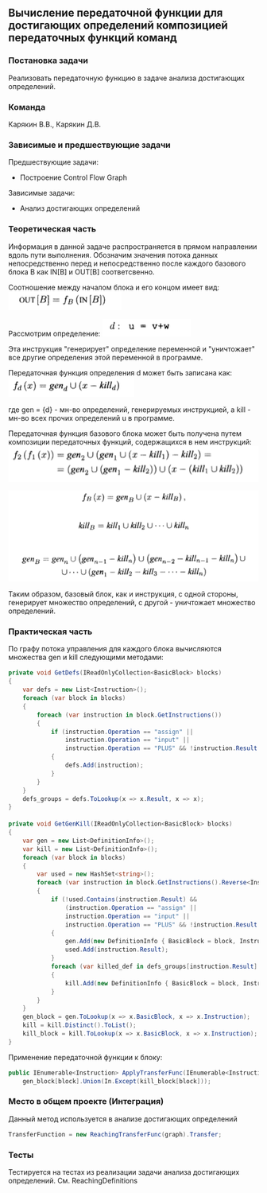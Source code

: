 ## Вычисление передаточной функции для достигающих определений композицией передаточных функций команд

### Постановка задачи
Реализовать передаточную функцию в задаче анализа достигающих определений. 

### Команда
Карякин В.В., Карякин Д.В.

### Зависимые и предшествующие задачи
Предшествующие задачи:

- Построение Control Flow Graph

Зависимые задачи:

- Анализ достигающих определений

### Теоретическая часть
Информация в данной задаче распространяется в прямом направлении вдоль пути выполнения. Обозначим значения потока данных непосредственно перед и непосредственно после каждого базового блока B как IN[B] и OUT[B] соответсвенно.

Соотношение между началом блока и его концом имеет вид:
![](3_ReachingTransferFunc/img1.PNG)

Рассмотрим определение: 
![](3_ReachingTransferFunc/img2.PNG)

Эта инструкция "генерирует" определение переменной и "уничтожает" все другие определения этой переменной в программе.

Передаточная функция определения d может быть записана как: 
![](3_ReachingTransferFunc/img3.PNG)

где gen = {d} - мн-во определений, генерируемых инструкцией, а kill - мн-во всех прочих определений u в программе.

Передаточная функция базового блока может быть получена путем композиции передаточных функций, содержащихся в нем инструкций:
![](3_ReachingTransferFunc/img4.PNG)

![Множества gen и kill блока](3_ReachingTransferFunc/img5.PNG)

Таким образом, базовый блок, как и инструкция, с одной стороны, генерирует множество определений, с другой - уничтожает множество определений.

### Практическая часть
По графу потока управления для каждого блока вычисляются множества gen и kill следующими методами:

```csharp
private void GetDefs(IReadOnlyCollection<BasicBlock> blocks)
{
    var defs = new List<Instruction>();
    foreach (var block in blocks)
    {
        foreach (var instruction in block.GetInstructions())
        {
            if (instruction.Operation == "assign" ||
                instruction.Operation == "input" ||
                instruction.Operation == "PLUS" && !instruction.Result.StartsWith("#"))
            {
                defs.Add(instruction);
            }
        }
    }
    defs_groups = defs.ToLookup(x => x.Result, x => x);
}

private void GetGenKill(IReadOnlyCollection<BasicBlock> blocks)
{
    var gen = new List<DefinitionInfo>();
    var kill = new List<DefinitionInfo>();
    foreach (var block in blocks)
    {
        var used = new HashSet<string>();
        foreach (var instruction in block.GetInstructions().Reverse<Instruction>())
        {
            if (!used.Contains(instruction.Result) &&
                (instruction.Operation == "assign" ||
                instruction.Operation == "input" ||
                instruction.Operation == "PLUS" && !instruction.Result.StartsWith("#")))
            {
                gen.Add(new DefinitionInfo { BasicBlock = block, Instruction = instruction });
                used.Add(instruction.Result);
            }
            foreach (var killed_def in defs_groups[instruction.Result].Where(x => x != instruction))
            {
                kill.Add(new DefinitionInfo { BasicBlock = block, Instruction = killed_def });
            }
        }
    }
    gen_block = gen.ToLookup(x => x.BasicBlock, x => x.Instruction);            
    kill = kill.Distinct().ToList();
    kill_block = kill.ToLookup(x => x.BasicBlock, x => x.Instruction);
}
```

Применение передаточной функции к блоку:

```csharp
public IEnumerable<Instruction> ApplyTransferFunc(IEnumerable<Instruction> In, BasicBlock block) =>
    gen_block[block].Union(In.Except(kill_block[block]));
```

### Место в общем проекте (Интеграция)
Данный метод используется в анализе достигающих определений

```csharp
TransferFunction = new ReachingTransferFunc(graph).Transfer;
```

### Тесты
Тестируется на тестах из реализации задачи анализа достигающих определений. См. ReachingDefinitions
